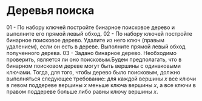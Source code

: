 # Деревья поиска
01 - По набору ключей постройте бинарное поисковое дерево и выполните его прямой левый обход.
02 - По набору ключей постройте бинарное поисковое дерево. Удалите из него ключ (правым удалением), если он есть в дереве. Выполните прямой левый обход полученного дерева.
03 - Задано бинарное дерево. Необходимо проверить, является ли оно поисковым.Будем предполагать, что в бинарном поисковом дереве могут быть вершины с одинаковыми ключами. Тогда, для того, чтобы дерево было поисковым, должно выполняться следующее требование: для каждой вершины $x$ все ключи в левом поддереве вершины $x$ меньше ключа вершины $x$, а все ключи в правом поддереве больше либо равны ключу вершины $x$.
